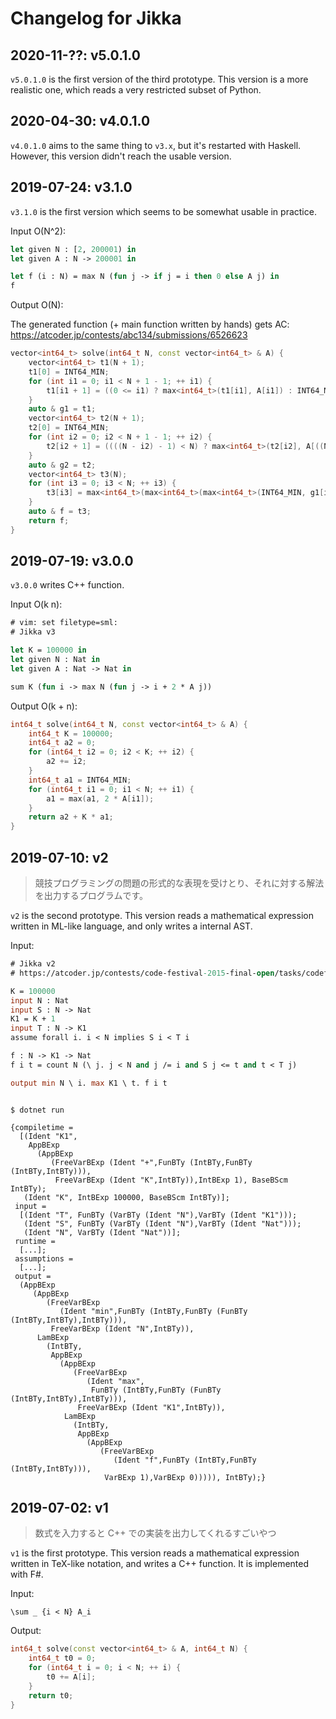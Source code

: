 # Changelog for Jikka

## 2020-11-??: v5.0.1.0

`v5.0.1.0` is the first version of the third prototype.
This version is a more realistic one, which reads a very restricted subset of Python.

## 2020-04-30: v4.0.1.0

`v4.0.1.0` aims to the same thing to `v3.x`, but it's restarted with Haskell.
However, this version didn't reach the usable version.

## 2019-07-24: v3.1.0

`v3.1.0` is the first version which seems to be somewhat usable in practice.

Input O(N^2):

``` sml
let given N : [2, 200001) in
let given A : N -> 200001 in

let f (i : N) = max N (fun j -> if j = i then 0 else A j) in
f
```

Output O(N):

The generated function (+ main function written by hands) gets AC: <https://atcoder.jp/contests/abc134/submissions/6526623>

``` c++
vector<int64_t> solve(int64_t N, const vector<int64_t> & A) {
    vector<int64_t> t1(N + 1);
    t1[0] = INT64_MIN;
    for (int i1 = 0; i1 < N + 1 - 1; ++ i1) {
        t1[i1 + 1] = ((0 <= i1) ? max<int64_t>(t1[i1], A[i1]) : INT64_MIN);
    }
    auto & g1 = t1;
    vector<int64_t> t2(N + 1);
    t2[0] = INT64_MIN;
    for (int i2 = 0; i2 < N + 1 - 1; ++ i2) {
        t2[i2 + 1] = ((((N - i2) - 1) < N) ? max<int64_t>(t2[i2], A[((N - i2) - 1)]) : INT64_MIN);
    }
    auto & g2 = t2;
    vector<int64_t> t3(N);
    for (int i3 = 0; i3 < N; ++ i3) {
        t3[i3] = max<int64_t>(max<int64_t>(max<int64_t>(INT64_MIN, g1[i3]), g2[(((N - (i3 + 1)) - 1) + 1)]), 0);
    }
    auto & f = t3;
    return f;
}
```

## 2019-07-19: v3.0.0

`v3.0.0` writes C++ function.

Input O(k n):

``` sml
# vim: set filetype=sml:
# Jikka v3

let K = 100000 in
let given N : Nat in
let given A : Nat -> Nat in

sum K (fun i -> max N (fun j -> i + 2 * A j))
```

Output O(k + n):

``` c++
int64_t solve(int64_t N, const vector<int64_t> & A) {
    int64_t K = 100000;
    int64_t a2 = 0;
    for (int64_t i2 = 0; i2 < K; ++ i2) {
        a2 += i2;
    }
    int64_t a1 = INT64_MIN;
    for (int64_t i1 = 0; i1 < N; ++ i1) {
        a1 = max(a1, 2 * A[i1]);
    }
    return a2 + K * a1;
}
```

## 2019-07-10: v2

>   競技プログラミングの問題の形式的な表現を受けとり、それに対する解法を出力するプログラムです。

`v2` is the second prototype.
This version reads a mathematical expression written in ML-like language, and only writes a internal AST.

Input:

``` ml
# Jikka v2
# https://atcoder.jp/contests/code-festival-2015-final-open/tasks/codefestival_2015_final_d

K = 100000
input N : Nat
input S : N -> Nat
K1 = K + 1
input T : N -> K1
assume forall i. i < N implies S i < T i

f : N -> K1 -> Nat
f i t = count N (\ j. j < N and j /= i and S j <= t and t < T j)

output min N \ i. max K1 \ t. f i t
```

``` console

$ dotnet run

{compiletime =
  [(Ident "K1",
    AppBExp
      (AppBExp
         (FreeVarBExp (Ident "+",FunBTy (IntBTy,FunBTy (IntBTy,IntBTy))),
          FreeVarBExp (Ident "K",IntBTy)),IntBExp 1), BaseBScm IntBTy);
   (Ident "K", IntBExp 100000, BaseBScm IntBTy)];
 input =
  [(Ident "T", FunBTy (VarBTy (Ident "N"),VarBTy (Ident "K1")));
   (Ident "S", FunBTy (VarBTy (Ident "N"),VarBTy (Ident "Nat")));
   (Ident "N", VarBTy (Ident "Nat"))];
 runtime =
  [...];
 assumptions =
  [...];
 output =
  (AppBExp
     (AppBExp
        (FreeVarBExp
           (Ident "min",FunBTy (IntBTy,FunBTy (FunBTy (IntBTy,IntBTy),IntBTy))),
         FreeVarBExp (Ident "N",IntBTy)),
      LamBExp
        (IntBTy,
         AppBExp
           (AppBExp
              (FreeVarBExp
                 (Ident "max",
                  FunBTy (IntBTy,FunBTy (FunBTy (IntBTy,IntBTy),IntBTy))),
               FreeVarBExp (Ident "K1",IntBTy)),
            LamBExp
              (IntBTy,
               AppBExp
                 (AppBExp
                    (FreeVarBExp
                       (Ident "f",FunBTy (IntBTy,FunBTy (IntBTy,IntBTy))),
                     VarBExp 1),VarBExp 0))))), IntBTy);}
```

## 2019-07-02: v1

>   数式を入力すると C++ での実装を出力してくれるすごいやつ

`v1` is the first prototype.
This version reads a mathematical expression written in TeX-like notation, and writes a C++ function.
It is implemented with F#.

Input:

```
\sum _ {i < N} A_i
```

Output:

``` c++
int64_t solve(const vector<int64_t> & A, int64_t N) {
    int64_t t0 = 0;
    for (int64_t i = 0; i < N; ++ i) {
        t0 += A[i];
    }
    return t0;
}
```
